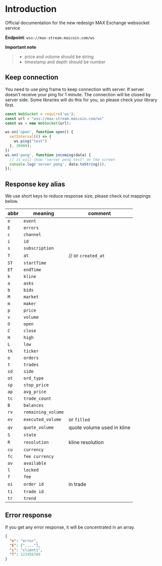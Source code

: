 # Introduction

Official documentation for the new redesign MAX Exchange websocket service

__Endpoint__: `wss://max-stream.maicoin.com/ws`

__Important note__
> * price and volume should be string
> * timestamp and depth should be number

## Keep connection
You need to use ping frame to keep connection with server. If server doesn't receive your ping for 1 minute. The connection will be closed by server side. Some libraries will do this for you, so please check your library first.

```javascript
const WebSocket = require('ws');
const url = "wss://max-stream.maicoin.com/ws"
const ws = new WebSocket(url);

ws.on('open', function open() {
  setInterval(() => {
    ws.ping("test")
  }, 30000);
})
ws.on('pong', function incoming(data) {
  // it will show "server pong test" on the screen
  console.log('server pong', data.toString());
});
```

## Response key alias
We use short keys to reduce response size, please check out mappings below.

| abbr | meaning            | comment             |
| ---- | ------------------ | ------------------- |
| `e`  | `event`            | 
| `E`  | `errors`           | 
| `c`  | `channel`          | 
| `i`  | `id`               | 
| `s`  | `subscription`     | 
| `T`  | `at`               | // or `created_at` |
| `ST` | `startTime`        | 
| `ET` | `endTime`          | 
| `k`  | `kline`            | 
| `a`  | `asks`             | 
| `b`  | `bids`             | 
| `M`  | `market`           | 
| `m`  | `maker`            | 
| `p`  | `price`            | 
| `v`  | `volume`           | 
| `O`  | `open`             | 
| `C`  | `close`            | 
| `H`  | `high`             | 
| `L`  | `low`              | 
| `tk` | `ticker`           | 
| `o`  | `orders`           | 
| `t`  | `trades`           | 
| `sd` | `side`             | 
| `ot` | `ord_type`         | 
| `sp` | `stop_price`       | 
| `ap` | `avg_price`        | 
| `tc` | `trade_count`      | 
| `B`  | `balances`         | 
| `rv` | `remaining_volume` | 
| `ev` | `executed_volume`  | or `filled` |
| `qv` | `quote_volume`     | quote volume used in kline |
| `S`  | `state`            | 
| `R`  | `resolution`       | kline resolution |
| `cu` | `currency`         | 
| `fc` | `fee currency`     | 
| `av` | `available`        | 
| `l`  | `locked`           | 
| `f`  | `fee`              | 
| `oi` | `order id`         | in trade |
| `ti` | `trade id`         | 
| `tr` | `trend`            | 



## Error response
If you get any error response, it will be concentrated in an array.

```json
{
  "e": "error",
  "E": ["...."],
  "i": "client1",
  "T": 123456789
}
```
